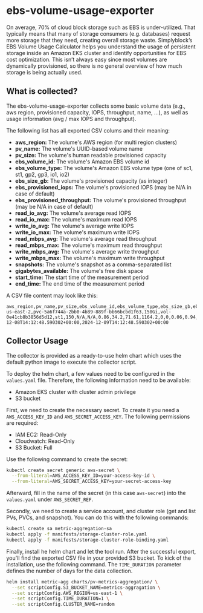 # ebs-volume-usage-exporter
On average, 70% of cloud block storage such as EBS is under-utilized. That typically means that many of storage consumers (e.g. databases) request more storage that they need, creating overall storage waste. Simplyblock’s EBS Volume Usage Calculator helps you understand the usage of persistent storage inside an Amazon EKS cluster and identify opportunities for EBS cost optimization. This isn’t always easy since most volumes are dynamically provisioned, so there is no general overview of how much storage is being actually used.

## What is collected?

The ebs-volume-usage-exporter collects some basic volume data (e.g., aws region, provisioned capacity, IOPS, throughput, name, ...), as well as usage information (avg / max IOPS and throughput).

The following list has all exported CSV colums and their meaning:
- **aws_region:** The volume's AWS region (for multi region clusters)
- **pv_name:** The volume's UUID-based volume name
- **pv_size:** The volume's human readable provisioned capacity
- **ebs_volume_id:** The volume's Amazon EBS volume id
- **ebs_volume_type:** The volume's Amazon EBS volume type (one of sc1, st1, gp2, gp3, io1, io2)
- **ebs_size_gb:** The volume's provisioned capacity (as integer)
- **ebs_provisioned_iops:** The volume's provisioned IOPS (may be N/A in case of default)
- **ebs_provisioned_throughput:** The volume's provisioned throughput (may be N/A in case of default)
- **read_io_avg:** The volume's average read IOPS
- **read_io_max:** The volume's maximum read IOPS
- **write_io_avg:** The volume's average write IOPS
- **write_io_max:** The volume's maximum write IOPS
- **read_mbps_avg:** The volume's average read throughput
- **read_mbps_max:** The volume's maximum read throughput
- **write_mbps_avg:** The volume's average write throughput
- **write_mbps_max:** The volume's maximum write throughput
- **snapshots:** The volume's snapshot as a comma-separated list
- **gigabytes_available:** The volume's free disk space
- **start_time:** The start time of the measurement period
- **end_time:** The end time of the measurement period

A CSV file content may look like this:
```csv
aws_region,pv_name,pv_size,ebs_volume_id,ebs_volume_type,ebs_size_gb,ebs_provisioned_iops,ebs_provisioned_throughput,read_io_avg,read_io_max,write_io_avg,write_io_max,read_mbps_avg,read_mbps_max,write_mbps_avg,write_mbps_max,snapshots,gigabytes_available,start_time,end_time
us-east-2,pvc-5a6f744a-2bb0-4b89-889f-bb66bcbd1f63,150Gi,vol-0e41cb8b3856d5d12,st1,150,N/A,N/A,0.86,34.2,71.61,1164.2,0,0,0.06,0.94,,146.57,2024-12-08T14:12:48.590302+00:00,2024-12-09T14:12:48.590302+00:00
```


## Collector Usage

The collector is provided as a ready-to-use helm chart which uses the default python image to execute the collector script.

To deploy the helm chart, a few values need to be configured in the `values.yaml` file. Therefore, the following information need to be available:

  - Amazon EKS cluster with cluster admin privilege
  - S3 bucket

First, we need to create the necessary secret. To create it you need a `AWS_ACCESS_KEY_ID` and `AWS_SECRET_ACCESS_KEY`. The following permissions are required:

- IAM EC2: Read-Only
- Cloudwatch: Read-Only
- S3 Bucket: Full

Use the following command to create the secret:

```bash
kubectl create secret generic aws-secret \
  --from-literal=AWS_ACCESS_KEY_ID=your-access-key-id \
  --from-literal=AWS_SECRET_ACCESS_KEY=your-secret-access-key
```

Afterward, fill in the name of the secret (in this case `aws-secret`) into the `values.yaml` under `AWS_SECRET_REF`.

Secondly, we need to create a service account, and cluster role (get and list PVs, PVCs, and snapshot). You can do this with the following commands:

```bash
kubectl create sa metric-aggregation-sa
kubectl apply -f manifests/storage-cluster-role.yaml
kubectl apply -f manifests/storage-cluster-role-binding.yaml
```

Finally, install he helm chart and let the tool run. After the successful export, you'll find the exported CSV file in your provided S3 bucket. To kick of the installation, use the following command. The `TIME_DURATION` parameter defines the number of days for the data collection.

```bash
helm install metric-agg charts/pv-metrics-aggregation/ \
  --set scriptConfig.S3_BUCKET_NAME=metrics-aggragation \
  --set scriptConfig.AWS_REGION=us-east-1 \
  --set scriptConfig.TIME_DURATION=1 \
  --set scriptConfig.CLUSTER_NAME=random
```
